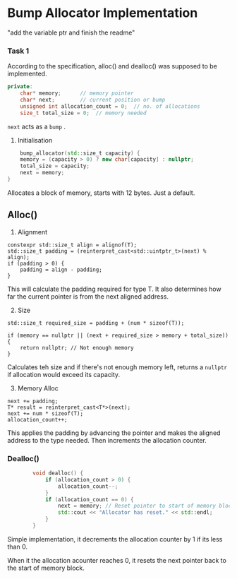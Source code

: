 # Bump Allocator Implementation

"add the variable ptr and finish the readme"

### Task 1

According to the specification, alloc() and dealloc() was supposed to be implemented.

```cpp
private:
    char* memory;      // memory pointer 
    char* next;        // current position or bump
    unsigned int allocation_count = 0;  // no. of allocations
    size_t total_size = 0;  // memory needed
```

`next` acts as a `bump` .


1. Initialisation
```cpp
    bump_allocator(std::size_t capacity) {
    memory = (capacity > 0) ? new char[capacity] : nullptr;
    total_size = capacity;
    next = memory;
}
```

Allocates a block of memory, starts with 12 bytes. Just a default. 


## Alloc() 
1. Alignment

```
constexpr std::size_t align = alignof(T);
std::size_t padding = (reinterpret_cast<std::uintptr_t>(next) % align);
if (padding > 0) {
    padding = align - padding;
}
```

This will calculate the padding required for type T. It also determines how far the current pointer is from the next aligned address. 

2. Size 

```
std::size_t required_size = padding + (num * sizeof(T));

if (memory == nullptr || (next + required_size > memory + total_size)) {
    return nullptr; // Not enough memory
}
```
Calculates teh size and if there's not enough memory left, returns a `nullptr` if allocation would exceed its capacity. 

3. Memory Alloc

```
next += padding;
T* result = reinterpret_cast<T*>(next);
next += num * sizeof(T);
allocation_count++;
```
This applies the padding by advancing the pointer and makes the aligned address to the type needed. Then increments the allocation counter. 

### Dealloc()

```cpp
        void dealloc() {
            if (allocation_count > 0) {
                allocation_count--;
            }
            if (allocation_count == 0) {
                next = memory; // Reset pointer to start of memory block
                std::cout << "Allocator has reset." << std::endl;
            }
        }

```

Simple implementation, it decrements the allocation counter by 1 if its less than 0. 

When it the allocation acounter reaches 0, it resets the next pointer back to the start of memory block. 

